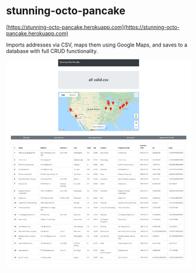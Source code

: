 # stunning-octo-pancake

[https://stunning-octo-pancake.herokuapp.com](https://stunning-octo-pancake.herokuapp.com)

Imports addresses via CSV, maps them using Google Maps, and saves to a database with full CRUD functionality.

![Image of stunning-octo-pancake](https://raw.githubusercontent.com/TechGladiator/stunning-octo-pancake/add-preview-image-to-readme/public/stunning-octo-pancake.herokuapp.com_.png)

